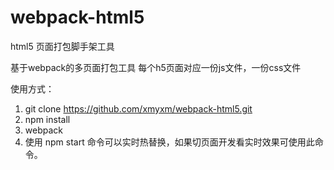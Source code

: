 # webpack-html5
html5 页面打包脚手架工具

基于webpack的多页面打包工具
每个h5页面对应一份js文件，一份css文件

使用方式：
1. git clone https://github.com/xmyxm/webpack-html5.git
2. npm install 
3. webpack
4. 使用 npm start 命令可以实时热替换，如果切页面开发看实时效果可使用此命令。
